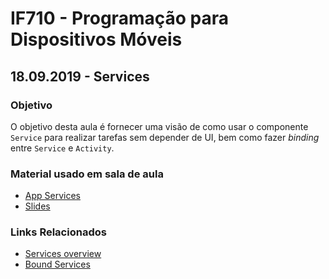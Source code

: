 # IF710 - Programação para Dispositivos Móveis

## 18.09.2019 - Services

### Objetivo

O objetivo desta aula é fornecer uma visão de como usar o componente `Service` para realizar tarefas sem depender de UI, bem como fazer _binding_ entre `Service` e `Activity`. 

### Material usado em sala de aula

- [App Services](https://github.com/if710/if710.github.io/tree/master/2019-09-18/Services/)
- [Slides](https://drive.google.com/open?id=1e6RZG60sBifC1v8EzvMI0Lvw6TpuVhSe) 
  
### Links Relacionados

- [Services overview](https://developer.android.com/guide/components/services)
- [Bound Services](https://developer.android.com/guide/components/bound-services)